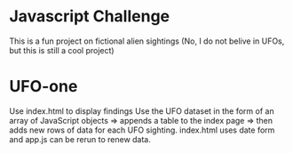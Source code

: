 # Javascript Challenge
This is a fun project on fictional alien sightings
    (No, I do not belive in UFOs, but this is still a cool project)

# UFO-one
Use index.html to display findings
Use the UFO dataset in the form of an array of JavaScript objects => appends a table to the index page => then adds new rows of data for each UFO sighting.
index.html uses date form and app.js can be rerun to renew data.
